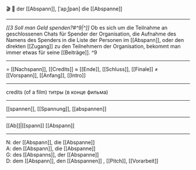 🎬 🔵 der [[Abspann]], [ˈapˌʃpan]
die [[Abspanne]]

---
*[[3 Soll man Geld spenden?#^9|^]]* Ob es sich um die Teilnahme an geschlossenen Chats für Spender der Organisation, die Aufnahme des Namens des Spenders in die Liste der Personen im [[Abspann]], oder den direkten [[Zugang]] zu den Teilnehmern der Organisation, bekommt man immer etwas für seine [[Beiträge]]. ^9

---
= [[Nachspann]], [[Credits]]
≈ [[Ende]], [[Schluss]], [[Finale]]
≠ [[Vorspann]], [[Anfang]], [[Intro]]

---
credits (of a film)
титры (в конце фильма)

---
[[spannen]], [[Spannung]], [[abspannen]]

---
[[Ab]]|[[spann]]
[[Abspann]]


---
N: der [[Abspann]], die [[Abspanne]]  
A: den [[Abspann]], die [[Abspanne]]  
G: des [[Abspanns]], der [[Abspanne]]  
D: dem [[Abspann]], den [[Abspannen]]
, [[Pitch]], [[Vorarbeit]]
